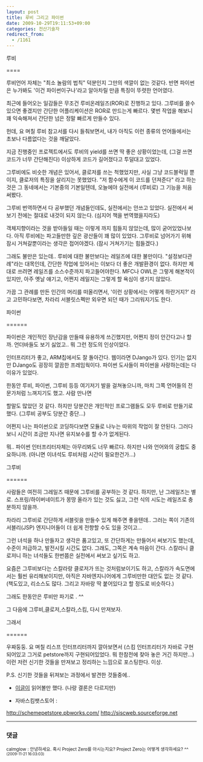 ```yaml
---
layout: post
title: 루비 그리고 파이썬
date: 2009-10-29T19:11:53+09:00
categories: 전산기술자
redirect_from:
  - /1161
---
```


루비

====

루비언어 자체는 "최소 놀람의 법칙" 덕분인지 그만의 색깔이 없는 것같다. 반면 파이썬은 누가봐도 '이건 파이썬이구나'라고 알아차릴 만큼 특징이 뚜렷한 언어였다.

최근에 들어오는 일감들은 무조건 루비온레일즈(ROR)로 진행하고 있다. 그루비를 쓸수있으면 좋겠지만 간단한 어플리케이션은 ROR로 만드는게 빠르다. 몇번 작업을 해보니 꽤 익숙해져서 간단한 넘은 정말 빠르게 만들수 있다.

헌데, 요 며칠 루비 참고서를 다시 들춰보면서, 내가 아직도 이런 종류의 언어들에서는 초보나 다름없다는 것을 깨달았다.

지금 진행중인 프로젝트에서도 루비의 yield를 쓰면 딱 좋은 상황이었는데, (그걸 쓰면 코드가 너무 간단해진다) 이상하게 코드가 길어졌다고 투덜대고 있었다.

그루비에도 비슷한 개념은 있어서, 클로저를 쓰는 척했었지만, 사실 그냥 코드블럭일 뿐이지, 클로저의 특징을 살리지는 못했었다. "저 함수에게 이 코드를 던져준다" 라고 하는 것은 그 동네에서는 기본중의 기본일텐데, 오늘에야 실전에서 (루비로) 그 기능을 처음 써봤다.

그루비 번역하면서 다 공부했던 개념들인데도, 실전에서는 안쓰고 있었다. 실전에서 써보기 전에는 절대로 내것이 되지 않는다. (심지어 책을 번역했을지라도)

객체지향이라는 것을 받아들일 때는 이렇게 까지 힘들지 않았는데, 많이 굳어있었나보다. 아직 루비에는 파고들만한 깊은 광산들이 꽤 많이 있었다. 그루비로 넘어가기 위해 잠시 거쳐갈뿐이라는 생각은 접어야겠다. (잠시 거쳐가기는 힘들겠다.)

그래도 불만은 있는데.. 루비에 대한 불만보다는 레일즈에 대한 불만이다. "설정보다관례"라는 대목인데, 간단한 작업에 있어서는 이보다 더 좋은 개발환경이 없다. 하지만 제대로 쓰려면 레일즈를 소스수준까지 파고들어야한다. MFC나 OWL은 그렇게 해본적이 있지만, 아주 옛날 얘기고, 어쩐지 레일지는 그렇게 할 욕심이 생기지 않았다.

가끔 그 관례를 만든 인간의 머리를 떠올리면서, '이런 상황에서는 어떻게 하란거지?' 라고 고민하다보면, 차라리 서블릿스펙만 외우면 되던 때가 그리워지기도 한다.

파이썬

======

파이썬은 개인적인 장난감을 만들때 유용하게 쓰긴했지만, 어쩐지 정이 안간다고나 할까. 언더바들도 보기 싫었고.. 뭐 그런 정도의 인상이었다.

인터프리터가 좋고, ARM칩에서도 잘 돌아간다. 웹이라면 DJango가 있다. 인기는 없지만 DJango도 굉장히 깔끔한 프레임웍이다. 파이썬 도사들이 파이썬을 사랑하는데는 다 이유가 있었다.

한동안 루비, 파이썬, 그루비 등등 여기저기 발을 걸쳐놓으니까, 마치 그쪽 언어들의 전문가처럼 느껴지기도 했고. 사람 만나면

할말도 많았던 것 같다. 하지만 당분간은 개인적인 프로그램들도 모두 루비로 만들기로 했다. (그루비 공부도 당분간 중단...)

어쩐지 나는 파이썬으로 코딩하다보면 모듈로 나누는 따위의 작업이 잘 안된다. 그러다보니 시간이 조금만 지나면 유지보수를 할 수가 없게된다.

뭐.. 파이썬 인터프리터자체는 아무리봐도 너무 빠르다. 하지만 나와 언어와의 궁합도 중요하니까. (아니면 이녀석도 루비처럼 시간이 필요한건가...)

그루비

======

사람들은 여전히 그레일즈 때문에 그루비를 공부하는 것 같다. 하지만, 난 그레일즈는 별로. 스프링/하이버네이트가 몽땅 올라가 있는 것도 싫고, 그런 식의 시도는 레일즈로 충분하지 않을까.

차라리 그루비로 간단하게 서블릿을 만들수 있게 해주면 좋을텐데.. 그러는 쪽이 기존의 서블리(JSP) 엔지니어들이 더 쉽게 전향할 수도 있을 것이고...

그런 녀석을 하나 만들자고 생각은 품고있고, 또 간단하게는 만들어서 써보기도 했는데, 수준이 저급하고, 발전시킬 시간도 없다. 그래도, 그쪽은 계속 마음이 간다. 스칼라니 클로저니 하는 녀석들도 한번쯤은 실전에서 써보고 싶기도 하고.

요즘은 그루비보다는 스칼라랑 클로저가 뜨는 것처럼보이기도 하고, 스칼라가 속도면에서는 훨씬 유리해보이지만, 아직은 자바엔지니어에게 그루비만한 대안도 없는 것 같다. (책도있고, 리소스도 많다. 그리고 자바랑 딱 붙어있다고 할 정도로 비슷하다.)

그래도 한동안은 루비만 파기로 . ^^

그 다음에 그루비,클로저,스칼라,스킴, 다시 만져보자.

그래서

======

우짜둥둥. 요 며칠 리스프 인터프리터까지 깔아보면서 (스킴 인터프리터가 자바로 구현되어있고 그거로 petstore까지 구현되어있었다. 뭐 한참전에 찾아 놓은 거긴 하지만...) 이런 저런 신기한 것들을 만져보고 정리하는 느낌으로 포스팅한다. 이상.

P.S. 신기한 것들을 뒤져보는 과정에서 발견한 것들중에..

* <a title="[http://youngrok.com/moin.cgi/Django_vs_Rails]로 이동합니다." target="_blank" href="http://youngrok.com/moin.cgi/Django_vs_Rails">이글이</a> 읽어볼만 했다. (나랑 결론은 다르지만)

* 자바스킴팻스토어 :

 <a title="[http://schemepetstore.pbworks.com/]로 이동합니다." target="_blank" href="http://schemepetstore.pbworks.com/">http://schemepetstore.pbworks.com/</a> <a title="[http://siscweb.sourceforge.net]로 이동합니다." target="_blank" href="http://siscweb.sourceforge.net">http://siscweb.sourceforge.net</a>



* * *

### 댓글



<!--- cmt:1195 --->
<!--- mail: --->
<!--- parent:0 --->

<small class=comment>calmglow : 안녕하세요. 혹시 Project Zero를 아시는지요? Project Zero는 어떻게 생각하세요? ^^ <small>(2009-11-21 16:03:03)</small></small>


